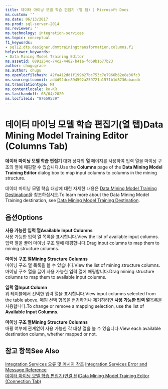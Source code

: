 ```yaml
---
title: 데이터 마이닝 모델 학습 편집기 (열 탭) | Microsoft Docs
ms.custom: ''
ms.date: 06/13/2017
ms.prod: sql-server-2014
ms.reviewer: ''
ms.technology: integration-services
ms.topic: conceptual
f1_keywords:
- sql12.dts.designer.dmmtrainingtransformation.columns.f1
helpviewer_keywords:
- Data Mining Model Training Editor
ms.assetid: 0891254c-74c2-4482-b41a-fd69b1677b23
author: chugugrace
ms.author: chugu
ms.openlocfilehash: 42fa412dd1f199b27bc753c7e7966b62e8e36fc3
ms.sourcegitcommit: ad4d92dce894592a259721a1571b1d8736abacdb
ms.translationtype: MT
ms.contentlocale: ko-KR
ms.lasthandoff: 08/04/2020
ms.locfileid: "87659539"
---
```

# <a name="data-mining-model-training-editor-columns-tab"></a><span data-ttu-id="67a9b-102">데이터 마이닝 모델 학습 편집기(열 탭)</span><span class="sxs-lookup"><span data-stu-id="67a9b-102">Data Mining Model Training Editor (Columns Tab)</span></span>
  <span data-ttu-id="67a9b-103">**데이터 마이닝 모델 학습 편집기** 대화 상자의 **열** 페이지를 사용하여 입력 열을 마이닝 구조의 열에 매핑할 수 있습니다.</span><span class="sxs-lookup"><span data-stu-id="67a9b-103">Use the **Columns** page of the **Data Mining Model Training Editor** dialog box to map input columns to columns in the mining structure.</span></span>  
  
 <span data-ttu-id="67a9b-104">데이터 마이닝 모델 학습 대상에 대한 자세한 내용은 [Data Mining Model Training Destination](data-flow/data-mining-model-training-destination.md)을 참조하십시오.</span><span class="sxs-lookup"><span data-stu-id="67a9b-104">To learn more about the Data Mining Model Training destination, see [Data Mining Model Training Destination](data-flow/data-mining-model-training-destination.md).</span></span>  
  
## <a name="options"></a><span data-ttu-id="67a9b-105">옵션</span><span class="sxs-lookup"><span data-stu-id="67a9b-105">Options</span></span>  
 <span data-ttu-id="67a9b-106">**사용 가능한 입력 열**</span><span class="sxs-lookup"><span data-stu-id="67a9b-106">**Available Input Columns**</span></span>  
 <span data-ttu-id="67a9b-107">사용 가능한 입력 열 목록을 표시합니다.</span><span class="sxs-lookup"><span data-stu-id="67a9b-107">View the list of available input columns.</span></span> <span data-ttu-id="67a9b-108">입력 열을 끌어 마이닝 구조 열에 매핑합니다.</span><span class="sxs-lookup"><span data-stu-id="67a9b-108">Drag input columns to map them to mining structure columns.</span></span>  
  
 <span data-ttu-id="67a9b-109">**마이닝 구조 열**</span><span class="sxs-lookup"><span data-stu-id="67a9b-109">**Mining Structure Columns**</span></span>  
 <span data-ttu-id="67a9b-110">마이닝 구조 열 목록을 볼 수 있습니다.</span><span class="sxs-lookup"><span data-stu-id="67a9b-110">View the list of mining structure columns.</span></span> <span data-ttu-id="67a9b-111">마이닝 구조 열을 끌어 사용 가능한 입력 열에 매핑합니다.</span><span class="sxs-lookup"><span data-stu-id="67a9b-111">Drag mining structure columns to map them to available input columns.</span></span>  
  
 <span data-ttu-id="67a9b-112">**입력 열**</span><span class="sxs-lookup"><span data-stu-id="67a9b-112">**Input Column**</span></span>  
 <span data-ttu-id="67a9b-113">위 테이블에서 선택한 입력 열을 표시합니다.</span><span class="sxs-lookup"><span data-stu-id="67a9b-113">View input columns selected from the table above.</span></span> <span data-ttu-id="67a9b-114">매핑 선택 항목을 변경하거나 제거하려면 **사용 가능한 입력 열**목록을 사용합니다.</span><span class="sxs-lookup"><span data-stu-id="67a9b-114">To change or remove a mapping selection, use the list of **Available Input Columns**.</span></span>  
  
 <span data-ttu-id="67a9b-115">**마이닝 구조 열**</span><span class="sxs-lookup"><span data-stu-id="67a9b-115">**Mining Structure Columns**</span></span>  
 <span data-ttu-id="67a9b-116">매핑 여부에 관계없이 사용 가능한 각 대상 열을 볼 수 있습니다.</span><span class="sxs-lookup"><span data-stu-id="67a9b-116">View each available destination column, whether mapped or not.</span></span>  
  
## <a name="see-also"></a><span data-ttu-id="67a9b-117">참고 항목</span><span class="sxs-lookup"><span data-stu-id="67a9b-117">See Also</span></span>  
 <span data-ttu-id="67a9b-118">[Integration Services 오류 및 메시지 참조](../../2014/integration-services/integration-services-error-and-message-reference.md) </span><span class="sxs-lookup"><span data-stu-id="67a9b-118">[Integration Services Error and Message Reference](../../2014/integration-services/integration-services-error-and-message-reference.md) </span></span>  
 [<span data-ttu-id="67a9b-119">데이터 마이닝 모델 학습 편집기&#40;연결 탭&#41;</span><span class="sxs-lookup"><span data-stu-id="67a9b-119">Data Mining Model Training Editor &#40;Connection Tab&#41;</span></span>](../../2014/integration-services/data-mining-model-training-editor-connection-tab.md)  
  
  
